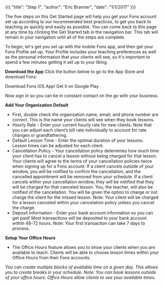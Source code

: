 {{{
  "title": "Step 1",
  "author": "Eric Branner",
  "date": "1/1/2017" 
}}}

The five steps on this Get Started page will help you get your Fons account set up according to our recommended best practices, to get you back to teaching as quickly and easily as possible. You can come back to this page at any time by clicking the Get Started tab in the navigation bar. This tab will remain in your navigation until all of the steps are complete.

To begin, let's get you set up with the mobile Fons app, and then get your Fons Profile set up. Your Profile includes your teaching preferences as well as the personal information that your clients will see, so it's important to spend a few minutes getting it set up to your liking.

**Download the App**
Click the button below to go to the App Store and download Fons:

Download Fons iOS App!  Get it on Google Play

Now sign in so you can be in constant contact on the go with your business.

**Add Your Organization Default**

* First, double check the organization name, email, and phone number are correct. This is the name your clients will see when they book lessons.
* Hourly Rate - Enter your current hourly rate for new clients. Note that you can adjust each client’s bill rate individually to account for rate changes or grandfathering.
* Default Lesson Time - Enter the optimal duration of your lessons. Lesson times can be adjusted for each client.
* Cancellation Policy - Your cancellation policy determines how much time your client has to cancel a lesson without being charged for that lesson. Your clients will agree to the terms of your cancellation policies twice when signing up for a Fons account. If a client cancels outside of your window, you will be notified to confirm the cancellation, and the cancelled appointment will be removed from your schedule. If a client cancels within your cancellation window, they will be notified that they will be charged for that canceled lesson. You, the teacher, will also be notified of the cancellation. You will be given the option to charge or not charge the client for the missed lesson. Note: Your client will be charged for a lesson canceled within your cancelation policy unless you cancel the charge.
* Deposit Information - Enter your bank account information so you can get paid! Most transactions will be deposited to your bank account within 48-72 hours. Note: Your first transaction can take 7 days to process.

**Setup Your Office Hours**
* The Office Hours feature allows you to show your clients when you are available to teach. Clients will be able to choose lesson times within your Office Hours from their Fons accounts.

_You can create multiple blocks of available time on a given day. This allows you to create breaks in your schedule. Note: You can book lessons outside of your office hours. Office Hours allow clients to see your available times._
